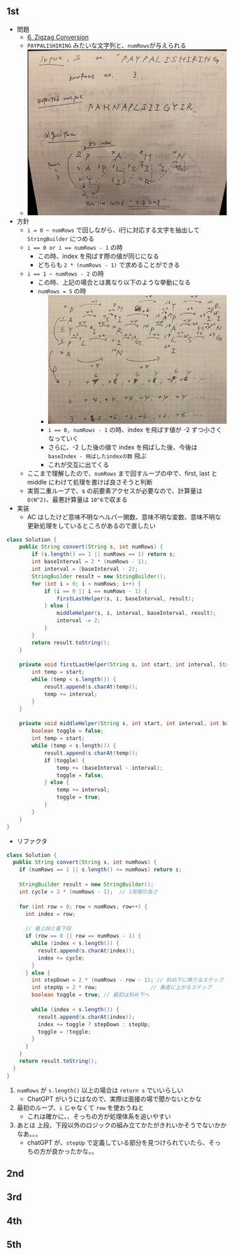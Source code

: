 ## 1st
- 問題
  - [6. Zigzag Conversion](https://leetcode.com/problems/zigzag-conversion/description/)
  - `PAYPALISHIRING` みたいな文字列と、`numRows`が与えられる
  - ![img.png](img.png)
- 方針
  - `i = 0 ~ numRows` で回しながら、i行に対応する文字を抽出して `StringBuilder` につめる
  - `i == 0 or i == numRows - 1` の時
    - この時、index を飛ばす際の値が同じになる
    - どちらも `2 * (numRows - 1)` で求めることができる
  - `i == 1 ~ numRows - 2` の時
    - この時、上記の場合とは異なり以下のような挙動になる
    - `numRows = 5` の時
      - ![img_1.png](img_1.png)
      - `i == 0, numRows - 1` の時、index を飛ばす値が -2 ずつ小さくなっていく
      - さらに、-2 した後の値で index を飛ばした後、今後は `baseIndex - 飛ばしたindexの数` 飛ぶ
      - これが交互に出てくる
  - ここまで理解したので、`numRows` まで回すループの中で、first, last と middle にわけて処理を書けば良さそうと判断
  - 実質二重ループで、s の前要素アクセスが必要なので、計算量は `O(N^2)`、最悪計算量は `10^6`で収まる
- 実装
  - AC はしたけど意味不明なヘルパー関数、意味不明な変数、意味不明な更新処理をしているところがあるので直したい
```java
class Solution {
    public String convert(String s, int numRows) {
        if (s.length() == 1 || numRows == 1) return s;
        int baseInterval = 2 * (numRows - 1);
        int interval = (baseInterval - 2);
        StringBuilder result = new StringBuilder();
        for (int i = 0; i < numRows; i++) {
            if (i == 0 || i == numRows - 1) {
                firstLastHelper(s, i, baseInterval, result);
            } else {
                middleHelper(s, i, interval, baseInterval, result);
                interval -= 2;
            }
        }
        return result.toString();
    }

    private void firstLastHelper(String s, int start, int interval, StringBuilder result) {
        int temp = start;
        while (temp < s.length()) {
            result.append(s.charAt(temp));
            temp += interval;
        }
    }

    private void middleHelper(String s, int start, int interval, int baseInterval, StringBuilder result) {
        boolean toggle = false;
        int temp = start;
        while (temp < s.length()) {
            result.append(s.charAt(temp));
            if (toggle) {
                temp += (baseInterval - interval);
                toggle = false;
            } else {
                temp += interval;
                toggle = true;
            }
        }
    }
}
```
- リファクタ
```java
class Solution {
  public String convert(String s, int numRows) {
    if (numRows == 1 || s.length() <= numRows) return s;

    StringBuilder result = new StringBuilder();
    int cycle = 2 * (numRows - 1);  // 1周期の長さ

    for (int row = 0; row < numRows; row++) {
      int index = row;

      // 最上段と最下段
      if (row == 0 || row == numRows - 1) {
        while (index < s.length()) {
          result.append(s.charAt(index));
          index += cycle;
        }
      } else {
        int stepDown = 2 * (numRows - row - 1); // 斜め下に降りるステップ
        int stepUp = 2 * row;                 // 垂直に上がるステップ
        boolean toggle = true; // 最初は斜め下へ

        while (index < s.length()) {
          result.append(s.charAt(index));
          index += toggle ? stepDown : stepUp;
          toggle = !toggle;
        }
      }
    }
    return result.toString();
  }
}
```
  1. `numRows` が `s.length()` 以上の場合は `return s` でいいらしい
     - ChatGPT がいうにはなので、実際は面接の場で聞かないとかな
  2. 最初のループ、`i` じゃなくて `row` を使おうねと
     - これは確かに、、そっちの方が処理体系を追いやすい
  3. あとは 上段、下段以外のロジックの組み立てかたがきれいかそうでないかかなあ。。。
     - chatGPT が、`stepUp` で定義している部分を見つけられていたら、そっちの方が良かったかな。。

## 2nd

## 3rd

## 4th

## 5th

